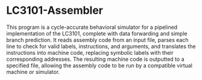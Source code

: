 # LC3101-Assembler
This program is a cycle-accurate behavioral simulator for a pipelined implementation of the LC3101, complete with data forwarding and
simple branch prediction. It reads assembly code from an input file, parses each line to check for valid labels, instructions, and arguments, and translates the instructions into machine code, replacing symbolic labels with their corresponding addresses. The resulting machine code is outputted to a specified file, allowing the assembly code to be run by a compatible virtual machine or simulator.
